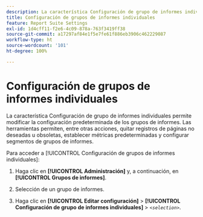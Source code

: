 ```yaml
---
description: La característica Configuración de grupo de informes individuales permite modificar la configuración predeterminada de los grupos de informes. Las herramientas permiten, entre otras acciones, quitar registros de páginas no deseadas u obsoletas, establecer métricas predeterminadas y configurar segmentos de grupos de informes.
title: Configuración de grupos de informes individuales
feature: Report Suite Settings
exl-id: 1d4cff11-f2e6-4c09-878a-763f3419ff38
source-git-commit: a17297af84e1f5e7fe61f886eb3906c462229087
workflow-type: ht
source-wordcount: '101'
ht-degree: 100%

---
```


# Configuración de grupos de informes individuales

La característica Configuración de grupo de informes individuales permite modificar la configuración predeterminada de los grupos de informes. Las herramientas permiten, entre otras acciones, quitar registros de páginas no deseadas u obsoletas, establecer métricas predeterminadas y configurar segmentos de grupos de informes.

Para acceder a [!UICONTROL Configuración de grupos de informes individuales]:

1. Haga clic en **[!UICONTROL Administración]** y, a continuación, en **[!UICONTROL Grupos de informes]**.

1. Selección de un grupo de informes.
1. Haga clic en **[!UICONTROL Editar configuración]** > **[!UICONTROL Configuración de grupo de informes individuales]** > *`<selection>`*.
